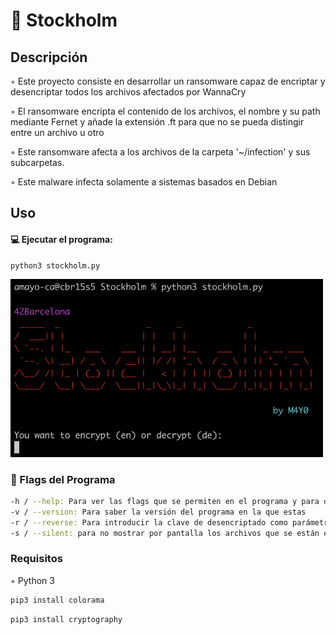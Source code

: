 # 🦠 Stockholm

## Descripción

◦ Este proyecto consiste en desarrollar un ransomware capaz de encriptar y desencriptar todos los archivos afectados por WannaCry

◦ El ransomware encripta el contenido de los archivos, el nombre y su path mediante Fernet y añade la extensión .ft para que no se pueda distingir entre un  archivo u otro

◦ Este ransomware afecta a los archivos de la carpeta '~/infection' y sus subcarpetas.

◦ Este malware infecta solamente a sistemas basados en Debian


## Uso

#### 💻 Ejecutar el programa:

```bash
python3 stockholm.py
```
<img src="Stockholm.png" width="500" title="use example">


### 🚩 Flags del Programa

```bash
-h / --help: Para ver las flags que se permiten en el programa y para qué sirven
-v / --version: Para saber la versión del programa en la que estas
-r / --reverse: Para introducir la clave de desencriptado como parámetro
-s / --silent: para no mostrar por pantalla los archivos que se están encriptando
```

### Requisitos

◦ Python 3

```bash
pip3 install colorama
```
```bash
pip3 install cryptography
```
